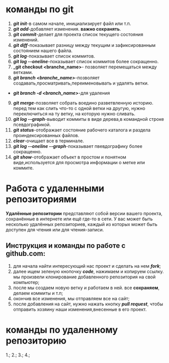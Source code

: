 # команды по git
1. __*git init*__-в самом начале, инициализирует файл или т.п.
2. __*git add*__-добавляет изменения. **важно сохранять**.
3. __*git commit*__-делает для проекта список текущего состояния изменений.
4. __*git diff*__-показывает разницу между текущим и зафиксированным состоянием нашего файла.
5. __*git log*__-показывает список коммитов.
6. __*git log --oneline*__-показывает список коммитов более сокращенно.
7. **_git checkout <branche_name>**- позволяет перемещаться между ветками.
8. __*git branch <branche_name>*__-позволяет создавать,просматривать,переименовывать и удалять ветки.
* __*git branch -d <branch_name>*__-для удаления
9. __*git merge*__-позволяет собрать воедино разветвленную историю. перед тем как слить что-то с одной ветки на другую, нужно переключиться на ту ветку, на которую нужно сливать.
10. __*git log --graph*__-выводит коммиты в виде дерева,в командной строке псевдографикой.
11. __*git status*__-отображает состояние рабочего каталога и раздела проиндексированных файлов. 
12. __*clear*__-очищает все в терминале.
13. __*git log --oneline --graph*__-показывает пвевдографику более сокращенно.
14. __*git show*__-отображает объект в простом и понятном виде,используется для просмотра информации о метке или коммите.

# Pабота с удаленными репозиториями
 **Удалённые репозитории** представляют собой версии вашего проекта, сохранённые в интернете или ещё где-то в сети. У вас может быть несколько удалённых репозиториев, каждый из которых может быть доступен для чтения или для чтения-записи.
## Инструкция и команды по работе с github.com:
1. для начала найти интересующий нас проект и сделать на нем __*fork*__;
2. далее ищем зеленую кнопочку __*code*__, нажимаем и копируем ссылку. мы произвели клонирование добавленного репозитория на свой компьютер;
3. после мы создаем новую ветку и работаем в ней. все **сохраняем**, делаем коммиты и т.п;
4. окончив все изменения, мы отправляем все на сайт;
5. после добавления на сайт, нужно нажать кнопку __*pull request*__, чтобы отправить хозяину наши изменения,внесенные в его проект.
# команды по удаленному репозиторию

1.;
2.;
3.;
4.;